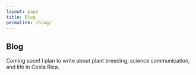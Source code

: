 ```yaml
---
layout: page
title: Blog
permalink: /blog/
---
```


## Blog

Coming soon! I plan to write about plant breeding, science communication, and life in Costa Rica.

